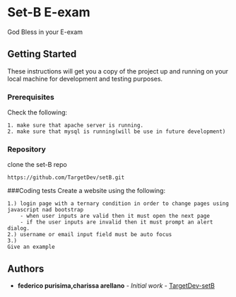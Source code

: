 # Set-B E-exam
God Bless in your E-exam

## Getting Started

These instructions will get you a copy of the project up and running on your local machine for development and testing purposes.


### Prerequisites
Check the following:

```
1. make sure that apache server is running.
2. make sure that mysql is running(will be use in future development)
```

### Repository

clone the set-B repo

```
https://github.com/TargetDev/setB.git
```

###Coding tests
Create a website using the following:
```
1.) login page with a ternary condition in order to change pages using javascript nad bootstrap
	- when user inputs are valid then it must open the next page
	- if the user inputs are invalid then it must prompt an alert dialog.
2.) username or email input field must be auto focus
3.) 
Give an example
```
## Authors

* **federico purisima,charissa arellano** - *Initial work* - [TargetDev-setB](https://github.com/TargetDev/setB.git)

